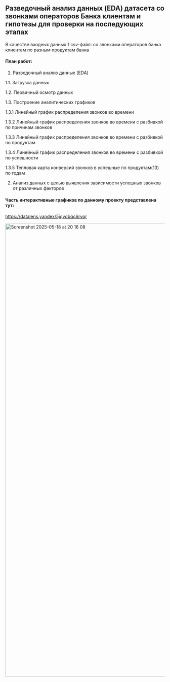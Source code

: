 
## Разведочный анализ данных (EDA) датасета со звонками операторов Банка клиентам и гипотезы для проверки на последующих этапах

В качестве входных данных 1 csv-файл: со звонками операторов банка клиентам по разным продуктам банка

#### План работ: 

1. Разведочный анализ данных (EDA)
   
1.1. Загрузка данных

1.2. Первичный осмотр данных

1.3. Построение аналитических графиков

1.3.1 Линейный график распределения звонков во времени

1.3.2 Линейный график распределения звонков во времени с разбивкой по причинам звонков

1.3.3 Линейный график распределения звонков во времени с разбивкой по продуктам

1.3.4 Линейный график распределения звонков во времени с разбивкой по успешности

1.3.5 Тепловая карта конверсий звонков в успешные по продуктам(13) по годам

2. Анализ данных с целью выявления зависимости успешных звонков от различных факторов
   

#### Часть интерактивные графиков по данному проекту представлена тут:
https://datalens.yandex/5jqvdbqc6rvqr



<img width="1428" alt="Screenshot 2025-05-18 at 20 16 08" src="https://github.com/user-attachments/assets/ca9223c2-36b3-48d5-91c3-9becb4f2e94c" />




